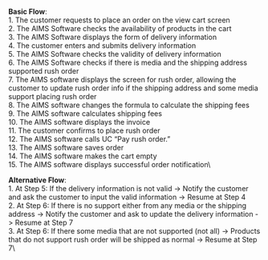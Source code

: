 **Basic Flow**:\
    1. The customer requests to place an order on the view cart screen\
    2. The AIMS Software checks the availability of products in the cart\
    3. The AIMS Software displays the form of delivery information\
    4. The customer enters and submits delivery information\
    5. The AIMS Software checks the validity of delivery information\
    6. The AIMS Software checks if there is media and the shipping address supported rush order\
    7. The AIMS software displays the screen for rush order, allowing the customer to update rush order info if the shipping address and some media support placing rush order\
    8. The AIMS software changes the formula to calculate the shipping fees\
    9. The AIMS software calculates shipping fees\
    10. The AIMS software displays the invoice\
    11. The customer confirms to place rush order\
    12. The AIMS software calls UC “Pay rush order.”\
    13. The AIMS software saves order\
    14. The AIMS software makes the cart empty\
    15. The AIMS software displays successful order notification\

**Alternative Flow**:\
    1. At Step 5: If the delivery information is not valid -> Notify the customer and ask the customer to input the valid information -> Resume at Step 4\
    2. At Step 6: If there is no support either from any media or the shipping address -> Notify the customer and ask to update the delivery information -> Resume at Step 7\
    3. At Step 6: If there some media that are not supported (not all) -> Products that do not support rush order will be shipped as normal -> Resume at Step 7\
